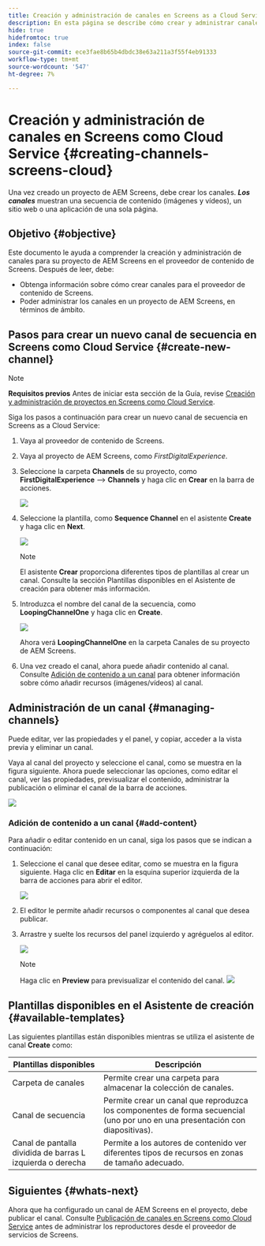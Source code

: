 ```yaml
---
title: Creación y administración de canales en Screens as a Cloud Service
description: En esta página se describe cómo crear y administrar canales en Screens como Cloud Service.
hide: true
hidefromtoc: true
index: false
source-git-commit: ece3fae8b65b4dbdc38e63a211a3f55f4eb91333
workflow-type: tm+mt
source-wordcount: '547'
ht-degree: 7%

---
```



# Creación y administración de canales en Screens como Cloud Service {#creating-channels-screens-cloud}

Una vez creado un proyecto de AEM Screens, debe crear los canales.
***Los canales*** muestran una secuencia de contenido (imágenes y vídeos), un sitio web o una aplicación de una sola página.

## Objetivo {#objective}

Este documento le ayuda a comprender la creación y administración de canales para su proyecto de AEM Screens en el proveedor de contenido de Screens. Después de leer, debe:

* Obtenga información sobre cómo crear canales para el proveedor de contenido de Screens.
* Poder administrar los canales en un proyecto de AEM Screens, en términos de ámbito.

## Pasos para crear un nuevo canal de secuencia en Screens como Cloud Service {#create-new-channel}

>[!NOTE]
>**Requisitos previos**
>Antes de iniciar esta sección de la Guía, revise [Creación y administración de proyectos en Screens como Cloud Service](/help/screens-cloud/creating-content/creating-projects-screens-cloud.md).

Siga los pasos a continuación para crear un nuevo canal de secuencia en Screens as a Cloud Service:

1. Vaya al proveedor de contenido de Screens.

1. Vaya al proyecto de AEM Screens, como *FirstDigitalExperience*.

1. Seleccione la carpeta **Channels** de su proyecto, como **FirstDigitalExperience** —> **Channels** y haga clic en **Crear** en la barra de acciones.

   ![](/help/screens-cloud/assets/create-content/channel-create1.png)

1. Seleccione la plantilla, como **Sequence Channel** en el asistente **Create** y haga clic en **Next**.

   ![](/help/screens-cloud/assets/create-content/channel-create2.png)
   >[!NOTE]
   > El asistente **Crear** proporciona diferentes tipos de plantillas al crear un canal. Consulte la sección Plantillas disponibles en el Asistente de creación para obtener más información.

1. Introduzca el nombre del canal de la secuencia, como **LoopingChannelOne** y haga clic en **Create**.

   ![](/help/screens-cloud/assets/create-content/channel-create3.png)

   Ahora verá **LoopingChannelOne** en la carpeta Canales de su proyecto de AEM Screens.

1. Una vez creado el canal, ahora puede añadir contenido al canal. Consulte [Adición de contenido a un canal](#add-content) para obtener información sobre cómo añadir recursos (imágenes/vídeos) al canal.

## Administración de un canal {#managing-channels}

Puede editar, ver las propiedades y el panel, y copiar, acceder a la vista previa y eliminar un canal.

Vaya al canal del proyecto y seleccione el canal, como se muestra en la figura siguiente. Ahora puede seleccionar las opciones, como editar el canal, ver las propiedades, previsualizar el contenido, administrar la publicación o eliminar el canal de la barra de acciones.

![](/help/screens-cloud/assets/create-content/channelprop1.png)

### Adición de contenido a un canal {#add-content}

Para añadir o editar contenido en un canal, siga los pasos que se indican a continuación:

1. Seleccione el canal que desee editar, como se muestra en la figura siguiente. Haga clic en **Editar** en la esquina superior izquierda de la barra de acciones para abrir el editor.

   ![](/help/screens-cloud/assets/create-content/edit-channel1.png)

1. El editor le permite añadir recursos o componentes al canal que desea publicar.

1. Arrastre y suelte los recursos del panel izquierdo y agréguelos al editor.

   ![](/help/screens-cloud/assets/create-content/edit-channel2.png)

   >[!NOTE]
   >Haga clic en **Preview** para previsualizar el contenido del canal.
   >![](/help/screens-cloud/assets/create-content/edit-channelpreview.png)

## Plantillas disponibles en el Asistente de creación {#available-templates}

Las siguientes plantillas están disponibles mientras se utiliza el asistente de canal **Create** como:

| Plantillas disponibles | Descripción |
|--- |--- |
| Carpeta de canales | Permite crear una carpeta para almacenar la colección de canales. |
| Canal de secuencia | Permite crear un canal que reproduzca los componentes de forma secuencial (uno por uno en una presentación con diapositivas). |
| Canal de pantalla dividida de barras L izquierda o derecha | Permite a los autores de contenido ver diferentes tipos de recursos en zonas de tamaño adecuado. |


## Siguientes {#whats-next}

Ahora que ha configurado un canal de AEM Screens en el proyecto, debe publicar el canal. Consulte [Publicación de canales en Screens como Cloud Service](/help/screens-cloud/creating-content/manage-publish.md) antes de administrar los reproductores desde el proveedor de servicios de Screens.